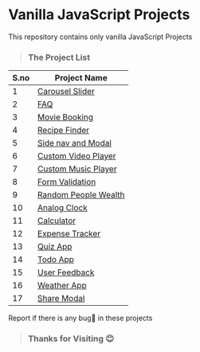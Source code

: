 # Vanilla JavaScript Projects
This repository contains only vanilla JavaScript Projects
> ### The Project List
 | S.no | Project Name |
 | ---- | ---- |
 | 1 | [Carousel Slider](https://github.com/Dinesh1042/Vanilla-JavaScript-Projects/tree/main/Curousel%20Slider) |
 | 2 | [FAQ](https://github.com/Dinesh1042/Vanilla-JavaScript-Projects/tree/main/FAQ) |
 | 3 | [Movie Booking](https://github.com/Dinesh1042/Vanilla-JavaScript-Projects/tree/main/Movie%20Booking) |
 | 4 | [Recipe Finder](https://github.com/Dinesh1042/Vanilla-JavaScript-Projects/tree/main/Recipe%20Finder) |
 | 5 | [Side nav and Modal](https://github.com/Dinesh1042/Vanilla-JavaScript-Projects/tree/main/Side%20nav%20and%20modal) |
 | 6 | [Custom Video Player](https://github.com/Dinesh1042/Vanilla-JavaScript-Projects/tree/main/Custom%20VideoPlayer) |
 | 7 | [Custom Music Player](https://github.com/Dinesh1042/Vanilla-JavaScript-Projects/tree/main/Music%20Player) |
 | 8 | [Form Validation](https://github.com/Dinesh1042/Vanilla-JavaScript-Projects/tree/main/Form%20Validation) |
 | 9 | [Random People Wealth](https://github.com/Dinesh1042/Vanilla-JavaScript-Projects/tree/main/Random%20People%20Wealth) |
 | 10 | [Analog Clock](https://github.com/Dinesh1042/Vanilla-JavaScript-Projects/tree/main/Analog%20Clock) |
 | 11 | [Calculator](https://github.com/Dinesh1042/Vanilla-JavaScript-Projects/tree/main/Calculator) |
 | 12 | [Expense Tracker](https://github.com/Dinesh1042/Vanilla-JavaScript-Projects/tree/main/Expense%20Tracker)|
 | 13 | [Quiz App](https://github.com/Dinesh1042/Vanilla-JavaScript-Projects/tree/main/Quiz%20App) |
 | 14 | [Todo App](https://github.com/Dinesh1042/Vanilla-JavaScript-Projects/tree/main/Todo%20App)|
 | 15 | [User Feedback](https://github.com/Dinesh1042/Vanilla-JavaScript-Projects/tree/main/User%20Feedback) |
 | 16 | [Weather App](https://github.com/Dinesh1042/Vanilla-JavaScript-Projects/tree/main/Weather%20App) |
 | 17 | [Share Modal](https://github.com/Dinesh1042/Vanilla-JavaScript-Projects/tree/main/Share%20Modal) |
 
 Report if there is any bug🐛 in these projects

 > ### Thanks for Visiting 😊
 
 
